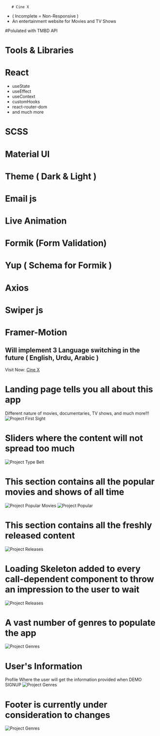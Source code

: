        # Cine X  
- ( Incomplete = Non-Responsive )
- An entertainment website for Movies and TV Shows

#Polulated with TMBD API
# Tools & Libraries
# React
- useState
- useEffect
- useContext
- customHooks
- react-router-dom
- and much more
# SCSS
# Material UI
# Theme ( Dark & Light )
# Email js
# Live Animation
# Formik (Form Validation)
# Yup ( Schema for Formik )
# Axios
# Swiper js
# Framer-Motion
## Will implement 3 Language switching in the future ( English, Urdu, Arabic )

Visit Now: [Cine X](https://cinx.vercel.app/)

# Landing page tells you all about this app

Different nature of movies, documentaries, TV shows, and much more!!!
![Project First Sight ](./ReadMeImages/Landing.png)

# Sliders where the content will not spread too much

![Project Type Belt ](./ReadMeImages/Landing2.png)

# This section contains all the popular movies and shows of all time

![Project Popular ](./ReadMeImages/Popular.png)
Movies
![Project Popular ](./ReadMeImages/Popular2.png)

# This section contains all the freshly released content

![Project Releases ](./ReadMeImages/Releases.png)

# Loading Skeleton added to every call-dependent component to throw an impression to the user to wait

![Project Releases ](./ReadMeImages/Skeleton.png)

# A vast number of genres to populate the app

![Project Genres ](./ReadMeImages/Genres.png)

# User's Information

Profile Where the user will get the information provided when DEMO SIGNUP
![Project Genres ](./ReadMeImages/Profile.png)

# Footer is currently under consideration to changes

![Project Genres ](./ReadMeImages/Footer.png)

